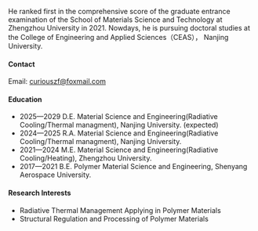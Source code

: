 


He ranked first in the comprehensive score of the graduate entrance examination of the School of Materials Science and Technology at Zhengzhou University in 2021. Nowdays, he is pursuing doctoral studies at the College of Engineering and Applied Sciences（CEAS）， Nanjing University. 

#### Contact

Email: curiouszf@foxmail.com


#### Education
- 2025—2029  D.E.  Material Science and Engineering(Radiative Cooling/Thermal managment), Nanjing University. (expected)
- 2024—2025  R.A.  Material Science and Engineering(Radiative Cooling/Thermal managment), Nanjing University.
- 2021—2024  M.E.  Material Science and Engineering(Radiative Cooling/Heating), Zhengzhou University.
- 2017—2021  B.E.  Polymer Material Science and Engineering, Shenyang Aerospace University.


#### Research Interests
- Radiative Thermal Management Applying in Polymer Materials
- Structural Regulation and Processing of Polymer Materials

